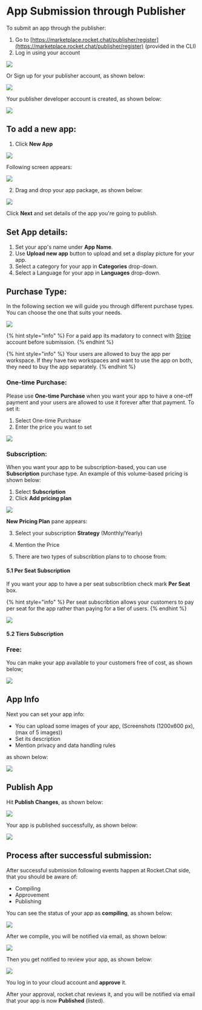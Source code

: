 # App Submission through Publisher

To submit an app through the publisher:

1. Go to [https://marketplace.rocket.chat/publisher/register](https://marketplace.rocket.chat/publisher/register) \(provided in the CLI\)
2. Log in using your account

![](../../../.gitbook/assets/image%20%2855%29.png)

Or Sign up for your publisher account,  as shown below:

![](../../../.gitbook/assets/image%20%28183%29.png)

Your publisher developer account is created, as shown below:

![](../../../.gitbook/assets/image%20%2848%29.png)

## To add a new app:

1. Click **New App**

![](../../../.gitbook/assets/image%20%2819%29.png)

Following screen appears: 

![](../../../.gitbook/assets/image%20%2845%29.png)

2. Drag and drop your app package, as shown below:

![](../../../.gitbook/assets/image%20%2864%29.png)

Click **Next** and set details of the app you're going to publish.

## **Set App details:**

1. Set your app's name under **App Name**.
2.  Use **Upload new app** button to upload and set a display picture for your app. 
3. Select a category for your app in **Categories** drop-down. 
4. Select a Language for your app in **Languages** drop-down. 

## Purchase Type:

In the following section we will guide you through different purchase types. You can choose the one that suits your needs.

![](../../../.gitbook/assets/image%20%2856%29%20%281%29.png)

{% hint style="info" %}
For a paid app its madatory to connect with [Stripe](https://stripe.com/) account before submission.
{% endhint %}

{% hint style="info" %}
Your users are allowed to buy the app per workspace. If they have two workspaces and want to use the app on both, they need to buy the app separately.
{% endhint %}

### One-time Purchase:

Please use **One-time Purchase** when you want your app to have a one-off payment and your users  are allowed to use it forever after that payment. To set it:

1. Select One-time Purchase
2. Enter the price you want to set

![](../../../.gitbook/assets/image%20%2831%29.png)

### Subscription:

When you want your app to be subscription-based, you can use **Subscription** purchase type. An example of this volume-based pricing is shown below:

1. Select **Subscription**
2. Click **Add pricing plan**

![](../../../.gitbook/assets/image%20%2811%29.png)

**New Pricing Plan** pane appears:

3. Select your subscription **Strategy** \(Monthly/Yearly\) 

4. Mention the Price

5. There are two types of subscribtion plans to to choose from:  

#### **5.1** Per Seat Subscription 

If you want your app to have a per seat subscribtion check mark **Per Seat** box.

{% hint style="info" %}
Per seat subscribtion allows your customers to pay per seat for the app rather than paying for a tier of users.
{% endhint %}

![](../../../.gitbook/assets/image%20%283%29.png)

#### **5.2** Tiers Subscription 



### Free:

You can make your app available to your customers free of cost,  as shown below;

![](../../../.gitbook/assets/image%20%282%29.png)

## App Info

Next you can set your app info:

* You can upload some images of your app, \(Screenshots \(1200x600 px\), \(max of 5 images\)\)
* Set its description
* Mention privacy and data handling rules

as shown below:

![](../../../.gitbook/assets/image%20%2822%29.png)

## Publish App

Hit **Publish Changes**, as shown below:

![](../../../.gitbook/assets/image%20%2840%29.png)

Your app is published successfully, as shown below:

![](../../../.gitbook/assets/image%20%2815%29.png)

## Process after successful submission:

After successful submission following events happen at Rocket.Chat side, that you should be aware of:

* Compiling
* Approvement
* Publishing

You can see the status of your app as **compiling**, as shown below:

![](../../../.gitbook/assets/image%20%28191%29.png)

After we compile, you will be notified via email, as shown below:

![](../../../.gitbook/assets/image%20%28194%29.png)

Then you get notified to review your app, as shown below:

![](../../../.gitbook/assets/image%20%28192%29%20%281%29.png)

You log in to your cloud account and **approve** it.

After your approval, rocket.chat reviews it, and you will be notified via email that your app is now **Published** \(listed\).

